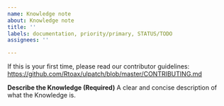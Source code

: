 ```yaml
---
name: Knowledge note
about: Knowledge note
title: ''
labels: documentation, priority/primary, STATUS/TODO
assignees: ''

---
```


If this is your first time, please read our contributor guidelines:
https://github.com/Rtoax/ulpatch/blob/master/CONTRIBUTING.md

**Describe the Knowledge (Required)**
A clear and concise description of what the Knowledge is.

